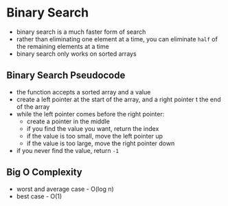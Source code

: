 # Binary Search
- binary search is a much faster form of search
- rather than eliminating one element at a time, you can eliminate `half` of the remaining elements at a time
- binary search only works on sorted arrays

## Binary Search Pseudocode
- the function accepts a sorted array and a value
- create a left pointer at the start of the array, and a right pointer t the end of the array
- while the left pointer comes before the right pointer:
  - create a pointer in the middle
  - if you find the value you want, return the index
  - if the value is too small, move the left pointer up
  - if the value is too large, move the right pointer down
- if you never find the value, return `-1`

## Big O Complexity
- worst and average case - O(log n)
- best case - O(1)